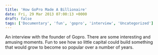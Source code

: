 ```yaml
---
title: 'How GoPro Made A Billionaire'
date: Fri, 29 Mar 2013 07:00:13 +0000
draft: false
tags: ['Documentary', 'fun', 'gopro', 'interview', 'Uncategorized']
---
```


An interview with the founder of Gopro. There are some interesting and amusing moments. Fun to see how so little capital could build something that would grow to become so popular over a number of years.